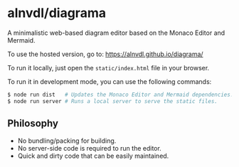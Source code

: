 # alnvdl/diagrama

A minimalistic web-based diagram editor based on the Monaco Editor and Mermaid.

To use the hosted version, go to: https://alnvdl.github.io/diagrama/

To run it locally, just open the `static/index.html` file in your browser.

To run it in development mode, you can use the following commands:
```bash
$ node run dist   # Updates the Monaco Editor and Mermaid dependencies.
$ node run server # Runs a local server to serve the static files.
```

## Philosophy
- No bundling/packing for building.
- No server-side code is required to run the editor.
- Quick and dirty code that can be easily maintained.
